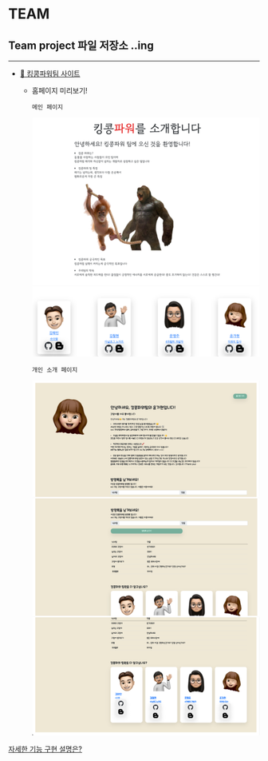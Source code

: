 # TEAM

## Team project 파일 저장소 ..ing

---

-   [🏡 킹콩파워팀 사이트](http://cafehyeon.shop/)

    -   홈페이지 미리보기!

            메인 페이지

        ![jpg_1](./image/team-project-1.png)
        ![jpg_2](./image/team-project-2.png)

            개인 소개 페이지

        ![jpg_3](./image/team-project-3.png)
        ![jpg_4](./image/team-project-4.png)
        ![jpg_5](./image/team-project-5.png)

[자세한 기능 구현 설명은?](https://velog.io/@soyoyun/TIL-4%EC%9D%BC%EC%B0%A82022.04.21.%EB%AA%A9)

